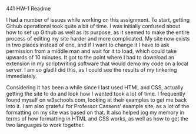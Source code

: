 441 HW-1 Readme

I had a number of issues while working on this assignment. To start, getting Github operational took quite a bit of time. I was initially confused about how to set up Github as well as its purpose, as it seemed to make the entire process of editing my site harder and more complicated. My site now exists in two places instead of one, and if I want to change it I have to ask permission from a middle man and wait for it to load, which could take upwards of 10 minutes. It got to the point where I had to download an extension in my scriptwriting software that would demo my code on a local server. I am so glad I did this, as I could see the results of my tinkering immediately. 

Considering it has been a while since I last used HTML and CSS, actually getting the site to do and look how I wanted took a lot of time. I frequently found myself on w3schools.com, looking at their examples to get me back into it. I am also grateful for Professor Cassens’ example site, as a lot of the formatting on my site was based on that. It also helped jog my memory in terms of how formatting in HTML and CSS works, as well as how to get the two languages to work together.
  
